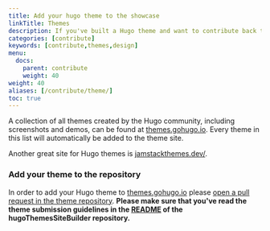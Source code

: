 ```yaml
---
title: Add your hugo theme to the showcase
linkTitle: Themes
description: If you've built a Hugo theme and want to contribute back to the Hugo Community, share it with us.
categories: [contribute]
keywords: [contribute,themes,design]
menu:
  docs:
    parent: contribute
    weight: 40
weight: 40
aliases: [/contribute/theme/]
toc: true
---
```


A collection of all themes created by the Hugo community, including screenshots and demos, can be found at [themes.gohugo.io]. Every theme in this list will automatically be added to the theme site.

Another great site for Hugo themes is [jamstackthemes.dev/](https://jamstackthemes.dev/ssg/hugo/).

### Add your theme to the repository

In order to add your Hugo theme to [themes.gohugo.io] please [open a pull request in the theme repository](https://github.com/gohugoio/hugoThemesSiteBuilder). **Please make sure that you've read the theme submission guidelines in the [README](https://github.com/gohugoio/hugoThemesSiteBuilder/blob/main/README.md#hugo-themes) of the hugoThemesSiteBuilder repository.**

[themes.gohugo.io]: https://themes.gohugo.io/
